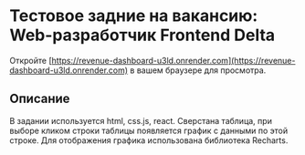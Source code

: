 # Тестовое задние  на  вакансию: Web-разработчик Frontend  Delta

Откройте [https://revenue-dashboard-u3ld.onrender.com](https://revenue-dashboard-u3ld.onrender.com) в вашем браузере для просмотра.

## Описание 

В задании используется  html, css.js,  react. Сверстана таблица, при выборе кликом строки таблицы появляется график с данными по этой  строке. Для отображения графика использована библиотека Recharts.
